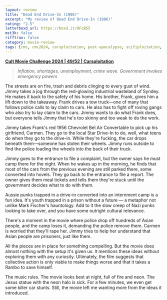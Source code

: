 ```yaml
---
layout: review
title: "Dead End Drive-In (1986)"
excerpt: "My review of Dead End Drive-In (1986)"
rating: "2.5"
letterboxd_url: https://boxd.it/8FcB55
mst3k: false
rifftrax: false
category: movie-review
tags: [cmc, cmc2024, carsploitation, post-apocalypse, scifiploitation, ozploitation]
---
```


<b><a href="https://boxd.it/rIGbC/detail" target="_blank" rel="noopener">Cult Movie Challenge 2024 | 49/52 | Carsploitation</a></b>

<blockquote><i>Inflation, shortages, unemployment, crime wave. Government invokes emergency powers</i></blockquote>

The streets are on fire, trash and debris clinging to every gust of wind. Jimmy takes a jog through the red-glowing industrial wasteland of Syndey. He makes it back to the safety of his home. His brother, Frank, gives him a lift down to the takeaway. Frank drives a tow truck—one of many that follows police calls to lay claim to cars. He also has to fight off roving gangs who also try to lay claim to the cars. Jimmy wants to do what Frank does, but everyone tells Jimmy that he's too skinny and too weak to do the work.

Jimmy takes Frank's red 1956 Chevrolet Bel Air Convertable to pick up his girlfriend, Carmen. They go to the local Star Drive-In to do, well, what teens do when they go to the drive-in. While they're fucking, the car drops beneath them—someone has stolen their wheels. Jimmy runs outside to find the police loading the wheels into the back of their truck.

Jimmy goes to the entrance to file a complaint, but the owner says he must camp there for the night. When he wakes up in the morning, he finds that most of the cars from the previous evening are still parked there, some converted into hovels. They go back to the entrance to file a report. The owner gives them meal tickets and tells them they're stuck until the government decides what to do with them.

Aussie punks trapped in a drive-in converted into an internment camp is a fun idea. It's youth trapped in a prison without a future — a metaphor not unlike Mark Fischer's hauntology. Add to it the slow creep of Nazi punks looking to take over, and you have some outright cultural relevance.

There's a moment in the movie where police drop off hundreds of Asian people, and the camp loses it, demanding the police remove them. Carmen is worried that they'll rape her. Jimmy tries to help her understand that Asian people are prisoners, just like them.

All the pieces are in place for something compelling. But the movie does almost nothing with the setup it's given us. It mentions these ideas without exploring them with any curiosity. Ultimately, the film suggests that collective action is only viable to make things worse and that it takes a Rambo to save himself.

The music rules. The movie looks best at night, full of fire and neon. The Jesus statue with the neon halo is sick. For a few minutes, we even get some killer car stunts. Still, the movie left me wanting more from the ideas it introduced.
